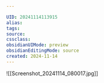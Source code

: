 ```yaml
---

UID: 20241114113915 
alias: 
tags: 
source: 
cssclass: 
obsidianUIMode: preview
obsidianEditingMode: source
created: 2024-11-14
---
```


![[Screenshot_20241114_080017.jpg]]




